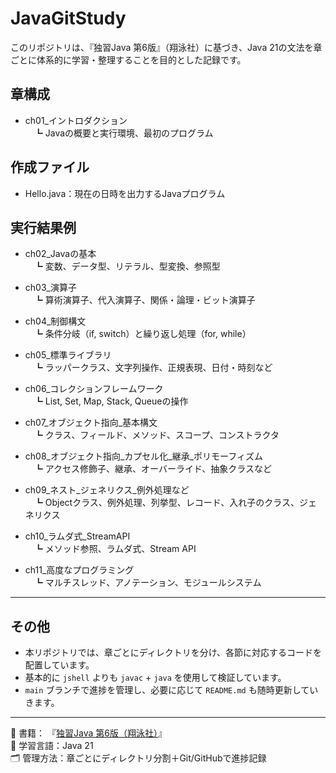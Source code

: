 # JavaGitStudy

このリポジトリは、『独習Java 第6版』（翔泳社）に基づき、Java 21の文法を章ごとに体系的に学習・整理することを目的とした記録です。

## 章構成

- ch01_イントロダクション  
　┗ Javaの概要と実行環境、最初のプログラム
## 作成ファイル

- Hello.java：現在の日時を出力するJavaプログラム

## 実行結果例

- ch02_Javaの基本  
　┗ 変数、データ型、リテラル、型変換、参照型

- ch03_演算子  
　┗ 算術演算子、代入演算子、関係・論理・ビット演算子

- ch04_制御構文  
　┗ 条件分岐（if, switch）と繰り返し処理（for, while）

- ch05_標準ライブラリ  
　┗ ラッパークラス、文字列操作、正規表現、日付・時刻など

- ch06_コレクションフレームワーク  
　┗ List, Set, Map, Stack, Queueの操作

- ch07_オブジェクト指向_基本構文  
　┗ クラス、フィールド、メソッド、スコープ、コンストラクタ

- ch08_オブジェクト指向_カプセル化_継承_ポリモーフィズム  
　┗ アクセス修飾子、継承、オーバーライド、抽象クラスなど

- ch09_ネスト_ジェネリクス_例外処理など  
　┗ Objectクラス、例外処理、列挙型、レコード、入れ子のクラス、ジェネリクス

- ch10_ラムダ式_StreamAPI  
　┗ メソッド参照、ラムダ式、Stream API

- ch11_高度なプログラミング  
　┗ マルチスレッド、アノテーション、モジュールシステム

---

## その他

- 本リポジトリでは、章ごとにディレクトリを分け、各節に対応するコードを配置しています。
- 基本的に `jshell` よりも `javac` + `java` を使用して検証しています。
- `main` ブランチで進捗を管理し、必要に応じて `README.md` も随時更新していきます。

---

📘 書籍：
『[独習Java 第6版（翔泳社）](https://www.shoeisha.co.jp/book/detail/9784798178681)』  
🧠 学習言語：Java 21  
🗂️ 管理方法：章ごとにディレクトリ分割＋Git/GitHubで進捗記録
